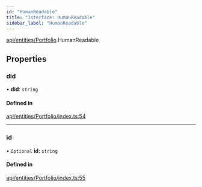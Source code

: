 ```yaml
---
id: "HumanReadable"
title: "Interface: HumanReadable"
sidebar_label: "HumanReadable"
---
```


[api/entities/Portfolio](../../../../../modules/API/Entities/Portfolio/Portfolio.md).HumanReadable

## Properties

### did

• **did**: `string`

#### Defined in

[api/entities/Portfolio/index.ts:54](https://github.com/PolymeshAssociation/polymesh-sdk/blob/8a9158669/src/api/entities/Portfolio/index.ts#L54)

___

### id

• `Optional` **id**: `string`

#### Defined in

[api/entities/Portfolio/index.ts:55](https://github.com/PolymeshAssociation/polymesh-sdk/blob/8a9158669/src/api/entities/Portfolio/index.ts#L55)
